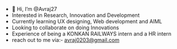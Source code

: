 - 👋 Hi, I’m @Avraj27
-  Interested in Research, Innovation and Development 
-  Currently learning UX designing, Web development and AIML
-  Looking to collaborate on doing Innovations
-  Experience of being a KONKAN RAILWAYS intern and a HR intern
-  reach out to me via:- avraj0203@gmail.com 

<!---
Avraj27/Avraj27 is a ✨ special ✨ repository because its `README.md` (this file) appears on your GitHub profile.
You can click the Preview link to take a look at your changes.
--->
